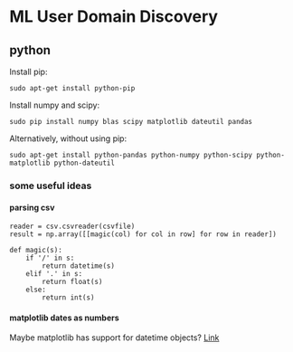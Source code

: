ML User Domain Discovery
========================

python
------
Install pip:

    sudo apt-get install python-pip

Install numpy and scipy:

    sudo pip install numpy blas scipy matplotlib dateutil pandas

Alternatively, without using pip:

    sudo apt-get install python-pandas python-numpy python-scipy python-matplotlib python-dateutil

### some useful ideas
#### parsing csv

    reader = csv.csvreader(csvfile)
    result = np.array([[magic(col) for col in row] for row in reader])

    def magic(s):
        if '/' in s:
            return datetime(s)
        elif '.' in s:
            return float(s)
        else:
            return int(s)

#### matplotlib dates as numbers
Maybe matplotlib has support for datetime objects?
[Link](http://stackoverflow.com/questions/7513262/matplotlib-large-set-of-colors-for-plots)
